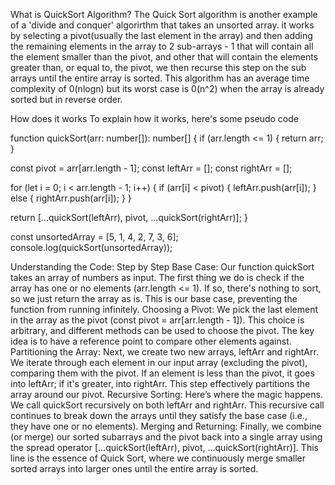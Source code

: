 What is QuickSort Algorithm?
The Quick Sort algorithm is another example of  a 'divide and conquer' algorirthm that takes an unsorted array.
it works by selecting a pivot(usually the last element in the array) and then adding the remaining elements in the array to 2 sub-arrays - 1 that will contain all the element smaller than the pivot, and other that will contain the elements greater than, or equal to, the pivot, we then recurse this step on the sub arrays until the entire array is sorted.
 This algorithm has an average time complexity of 0(nlogn) but its worst case is 0(n^2) when the array is already sorted but in reverse order.
 
 How does it works
 To explain how it works, here's some pseudo code

 function quickSort(arr: number[]): number[] {
  if (arr.length <= 1) {
    return arr;
  }

  const pivot = arr[arr.length - 1];
  const leftArr = [];
  const rightArr = [];

  for (let i = 0; i < arr.length - 1; i++) {
    if (arr[i] < pivot) {
      leftArr.push(arr[i]);
    } else {
      rightArr.push(arr[i]);
    }
  }

  return [...quickSort(leftArr), pivot, ...quickSort(rightArr)];
}

const unsortedArray = [5, 1, 4, 2, 7, 3, 6];
console.log(quickSort(unsortedArray));


Understanding the Code: Step by Step
Base Case: Our function quickSort takes an array of numbers as input. The first thing we do is check if the array has one or no elements (arr.length <= 1). If so, there's nothing to sort, so we just return the array as is. This is our base case, preventing the function from running infinitely.
Choosing a Pivot: We pick the last element in the array as the pivot (const pivot = arr[arr.length - 1]). This choice is arbitrary, and different methods can be used to choose the pivot. The key idea is to have a reference point to compare other elements against.
Partitioning the Array: Next, we create two new arrays, leftArr and rightArr. We iterate through each element in our input array (excluding the pivot), comparing them with the pivot. If an element is less than the pivot, it goes into leftArr; if it's greater, into rightArr. This step effectively partitions the array around our pivot.
Recursive Sorting: Here’s where the magic happens. We call quickSort recursively on both leftArr and rightArr. This recursive call continues to break down the arrays until they satisfy the base case (i.e., they have one or no elements).
Merging and Returning: Finally, we combine (or merge) our sorted subarrays and the pivot back into a single array using the spread operator [...quickSort(leftArr), pivot, ...quickSort(rightArr)]. This line is the essence of Quick Sort, where we continuously merge smaller sorted arrays into larger ones until the entire array is sorted.